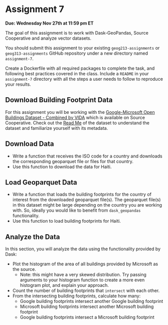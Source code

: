 # Assignment 7

**Due: Wednesday Nov 27th at 11:59 pm ET**

The goal of this assignment is to work with Dask-GeoPandas, Source Cooperative and analyze vector datasets. 

You should submit this assignment to your existing `geog213-assignments` or `geog313-assignments` GitHub repository under a new directory named `assignment-7`.

Create a Dockerfile with all required packages to complete the task, and following best practices covered in the class. Include a `README` in your `assignment-7` directory with all the steps a user needs to follow to reproduce your results. 

## Download Building Footprint Data

For this assignment you will be working with the [Google-Microsoft Open Buildings Dataset - Combined by VIDA](https://source.coop/repositories/vida/google-microsoft-open-buildings/description) which is available on Source Cooperative. Check out the [Read Me](https://source.coop/repositories/vida/google-microsoft-open-buildings/description) of the dataset to understand the dataset and familiarize yourself with its metadata. 

## Download Data

- Write a function that receives the ISO code for a country and downloads the corresponding geoparquet file or files for that country.
- Use this function to download the data for Haiti. 


## Load Geoparquet Data

- Write a function that loads the building footprints for the country of interest from the downloaded geoparquet file(s). The geoparquet file(s) in this dataset might be large depending on the country you are working with. So, ideally you would like to benefit from `dask_geopandas` functionality. 
- Use this function to load building footprints for Haiti. 


## Analyze the Data

In this section, you will analyze the data using the functionality provided by Dask:

- Plot the histogram of the area of all buildings provided by Microsoft as the source.
    - Note: this might have a very skewed distribution. Try passing arguments to your histogram function to create a more even histogram plot, and explain your approach. 
- Count the number of building footprints that `intersect` with each other.
- From the intersecting building footprints, calculate how many:
    - Google building footprints intersect another Google building footprint
    - Microsoft building footprints intersect another Microsoft building footprint
    - Google building footprints intersect a Microsoft building footprint